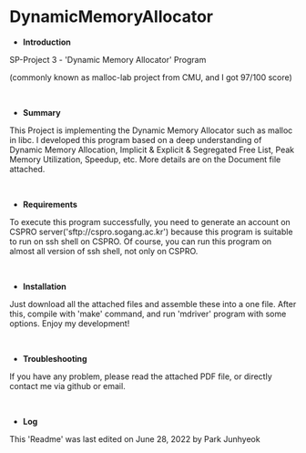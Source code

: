 # DynamicMemoryAllocator

- **Introduction**

SP-Project 3   -   'Dynamic Memory Allocator' Program

(commonly known as malloc-lab project from CMU, and I got 97/100 score)

<br>

- **Summary**

This Project is implementing the Dynamic Memory Allocator such as malloc in libc. I developed this program based on a deep understanding of Dynamic Memory Allocation, Implicit & Explicit & Segregated Free List, Peak Memory Utilization, Speedup, etc. More details are on the Document file attached.

<br>

- **Requirements**

To execute this program successfully, you need to generate an account on CSPRO server('sftp://cspro.sogang.ac.kr') because this program is suitable to run on ssh shell on CSPRO. Of course, you can run this program on almost all version of ssh shell, not only on CSPRO.

<br>

- **Installation**

Just download all the attached files and assemble these into a one file. After this, compile with 'make' command, and run 'mdriver' program with some options. Enjoy my development!

<br>

- **Troubleshooting**

If you have any problem, please read the attached PDF file, or directly contact me via github or email.

<br>

- **Log**

This 'Readme' was last edited on June 28, 2022 by Park Junhyeok
